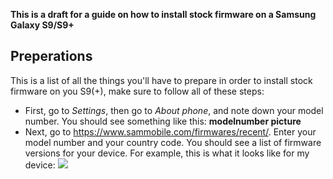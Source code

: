 **This is a draft for a guide on how to install stock firmware on a Samsung Galaxy S9/S9+**

## Preperations
This is a list of all the things you'll have to prepare in order to install stock firmware on you S9(+), make sure to follow all of these steps:
* First, go to *Settings*, then go to *About phone*, and note down your model number. You should see something like this:
**modelnumber picture**
* Next, go to https://www.sammobile.com/firmwares/recent/. Enter your model number and your country code. You should see a list of firmware versions for your device. For example, this is what it looks like for my device:
![](https://user-images.githubusercontent.com/66011441/120787442-a8bc9c80-c52f-11eb-8468-66cdad213a9d.PNG)

